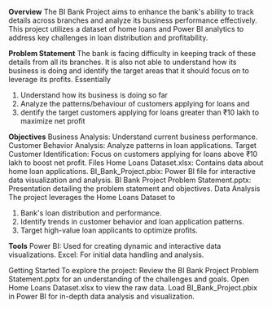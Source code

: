 **Overview**
The BI Bank Project aims to enhance the bank's ability to track details across branches and analyze its business performance effectively. This project utilizes a dataset of home loans and Power BI analytics to address key challenges in loan distribution and profitability.

**Problem Statement**
The bank is facing difficulty in keeping track of these details from all its branches. It is also not able to understand how its business is doing and identify the target areas that it should focus on to leverage its profits.
Essentially
1. Understand how its business is doing so far
2. Analyze the patterns/behaviour of customers applying for loans and
3. dentify the target customers applying for loans greater than ₹10 lakh to maximize net profit

**Objectives**
Business Analysis: Understand current business performance.
Customer Behavior Analysis: Analyze patterns in loan applications.
Target Customer Identification: Focus on customers applying for loans above ₹10 lakh to boost net profit.
Files
Home Loans Dataset.xlsx: Contains data about home loan applications.
BI_Bank_Project.pbix: Power BI file for interactive data visualization and analysis.
BI Bank Project Problem Statement.pptx: Presentation detailing the problem statement and objectives.
Data Analysis
The project leverages the Home Loans Dataset to
1. Bank's loan distribution and performance.
2. Identify trends in customer behavior and loan application patterns.
3. Target high-value loan applicants to optimize profits.

**Tools**
Power BI: Used for creating dynamic and interactive data visualizations.
Excel: For initial data handling and analysis.

Getting Started
To explore the project:
Review the BI Bank Project Problem Statement.pptx for an understanding of the challenges and goals.
Open Home Loans Dataset.xlsx to view the raw data.
Load BI_Bank_Project.pbix in Power BI for in-depth data analysis and visualization.
